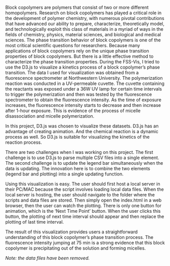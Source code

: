 Block copolymers are polymers that consist of two or more different homopolymers. Research on block copolymers has played a critical role in the development of polymer chemistry, with numerous pivotal contributions that have advanced our ability to prepare, characterize, theoretically model, and technologically exploit this class of materials in a myriad of ways in the fields of chemistry, physics, material sciences, and biological and medical sciences. The phase transition behavior of block copolymers is one of the most critical scientific questions for researchers. Because many applications of block copolymers rely on the unique phase transition properties of block copolymers. But there is a little effective method to characterize the phase transition properties. During the FSS-Vis, I tried to use the D3.js to visualize a kinetics process of a block copolymer’s phase transition. The data I used for visualization was obtained from a fluorescence spectrometer at Northwestern University. The polymerization reaction was conducted in a UV-permeable cuvette. The cuvette containing the reactants was exposed under a 36W UV lamp for certain time intervals to trigger the polymerization and then was tested by the fluorescence spectrometer to obtain the fluorescence intensity. As the time of exposure increases, the fluorescence intensity starts to decrease and then increase after 1-hour exposure. This is evidence of the process of micelle disassociation and micelle polymerization.
 

In this project, D3.js was chosen to visualize these datasets. D3.js has an advantage of creating animation. And the chemical reaction is a dynamic process as well. So D3.js is suitable for visualizing the kinetics of the reaction process.
 

There are two challenges when I was working on this project. The first challenge is to use D3.js to parse multiple CSV files into a single element. The second challenge is to update the legend bar simultaneously when the data is updating. The innovation here is to combine the two elements (legend bar and plotting) into a single updating function.
 

Using this visualization is easy. The user should first host a local server in their PC/MAC because the script involves loading local data files. When the local server is hosting, the user should navigate to the folder where the scripts and data files are stored. Then simply open the index.html in a web browser, then the user can watch the plotting. There is only one button for animation, which is the ‘Next Time Point’ button. When the user clicks this button, the plotting of next time interval should appear and then replace the plotting of last time interval.
 

The result of this visualization provides users a straightforward understanding of this block copolymer’s phase transition process. The fluorescence intensity jumping at 75 min is a strong evidence that this block copolymer is precipitating out of the solution and forming micelles.


*Note: the data files have been removed.*

